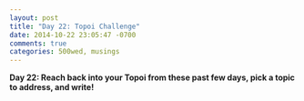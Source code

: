 ```yaml
---
layout: post
title: "Day 22: Topoi Challenge"
date: 2014-10-22 23:05:47 -0700
comments: true
categories: 500wed, musings
---
```


__Day 22: Reach back into your Topoi from these past few days, pick a topic to address, and write!__

